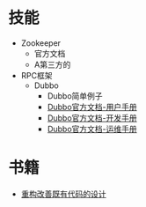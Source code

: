# 技能
* Zookeeper
  * 官方文档
  * A第三方的
* RPC框架
  * Dubbo
    * Dubbo简单例子
    * [Dubbo官方文档-用户手册](http://dubbo.apache.org/books/dubbo-user-book/)
    * [Dubbo官方文档-开发手册](http://dubbo.apache.org/books/dubbo-dev-book/)
    * [Dubbo官方文档-运维手册](http://dubbo.apache.org/books/dubbo-admin-book/)
# 书籍
 * [重构改善既有代码的设计](http://1475340.ch1.data.tv002.com:443/down/05090f3c4c7d01ae6cabb7507da75ae0-32500772/%E9%87%8D%E6%9E%84_%E6%94%B9%E5%96%84%E6%97%A2%E6%9C%89%E4%BB%A3%E7%A0%81%E7%9A%84%E8%AE%BE%E8%AE%A1%5B%E9%AB%98%E6%B8%85%E7%89%88%5D.pdf?cts=f-D218A108A153A18Fe0c5a&ctp=218A108A153A18&ctt=1534272448&limit=1&spd=85000&ctk=a9f43c32e80d14dfc7e746562e88582b&chk=05090f3c4c7d01ae6cabb7507da75ae0-32500772&mtd=1)
